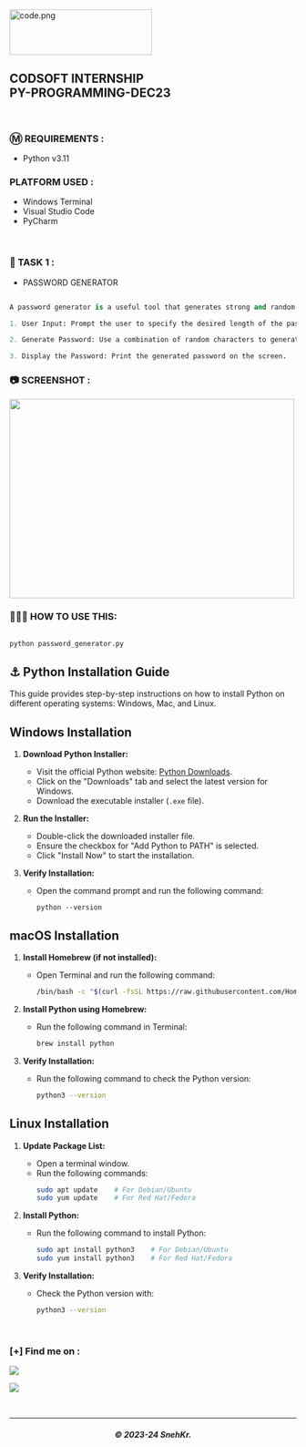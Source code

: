 <img src="https://drive.snehkr.workers.dev/0:/CodSoft/logo.png" width="250px" height="80px" alt="code.png">

<h2> CODSOFT INTERNSHIP</br>PY-PROGRAMMING-DEC23 </h2>

</br>

### Ⓜ️ REQUIREMENTS :

- Python v3.11

### PLATFORM USED :

- Windows Terminal
- Visual Studio Code
- PyCharm

</br>

### 📝 TASK 1 :

- PASSWORD GENERATOR

```py

A password generator is a useful tool that generates strong and random passwords for users. This project aims to create a password generator application using Python, allowing users to specify the length and complexity of the password.

1. User Input: Prompt the user to specify the desired length of the password.

2. Generate Password: Use a combination of random characters to generate a password of the specified length.

3. Display the Password: Print the generated password on the screen.

```

### 📷 SCREENSHOT :

<img src="https://drive.snehkr.workers.dev/0:/CodSoft/task-01.png" width="500px" height="350px">

### 👨🏽‍💻 HOW TO USE THIS:

```py

python password_generator.py

```

## ⚓ Python Installation Guide

This guide provides step-by-step instructions on how to install Python on different operating systems: Windows, Mac, and Linux.

## Windows Installation

1. **Download Python Installer:**

   - Visit the official Python website: [Python Downloads](https://www.python.org/downloads/).
   - Click on the "Downloads" tab and select the latest version for Windows.
   - Download the executable installer (`.exe` file).

2. **Run the Installer:**

   - Double-click the downloaded installer file.
   - Ensure the checkbox for "Add Python to PATH" is selected.
   - Click "Install Now" to start the installation.

3. **Verify Installation:**
   - Open the command prompt and run the following command:
     ```
     python --version
     ```

## macOS Installation

1. **Install Homebrew (if not installed):**

   - Open Terminal and run the following command:
     ```bash
     /bin/bash -c "$(curl -fsSL https://raw.githubusercontent.com/Homebrew/install/HEAD/install.sh)"
     ```

2. **Install Python using Homebrew:**

   - Run the following command in Terminal:
     ```bash
     brew install python
     ```

3. **Verify Installation:**
   - Run the following command to check the Python version:
     ```bash
     python3 --version
     ```

## Linux Installation

1. **Update Package List:**

   - Open a terminal window.
   - Run the following commands:
     ```bash
     sudo apt update    # For Debian/Ubuntu
     sudo yum update    # For Red Hat/Fedora
     ```

2. **Install Python:**

   - Run the following command to install Python:
     ```bash
     sudo apt install python3    # For Debian/Ubuntu
     sudo yum install python3    # For Red Hat/Fedora
     ```

3. **Verify Installation:**
   - Check the Python version with:
     ```bash
     python3 --version
     ```

</br>

### [+] Find me on :

<a href="https://telegram.me/SnehKr" target="_blank"><img src="https://img.shields.io/badge/Messenger-SnehKr-blue?style=for-the-badge&logo=messenger"></a>

<a href="mailto:Snehkr.official@gmail.com" target="_blank"><img src="https://img.shields.io/badge/Email-Snehkr.official@gmail.com-blue?style=for-the-badge&logo=gmail"></a>

</br>

---

<h5 align="center">© 2023-24 SnehKr.</h5>
